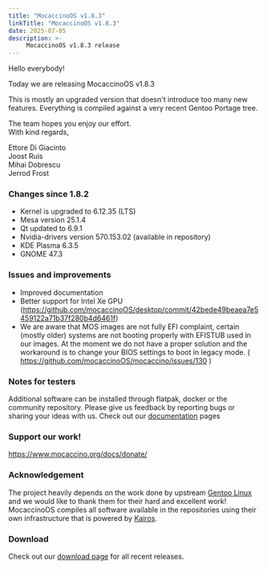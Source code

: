 ```yaml
---
title: "MocaccinoOS v1.8.3"
linkTitle: "MocaccinoOS v1.8.3"
date: 2025-07-05
description: >-
     MocaccinoOS v1.8.3 release
---
```


Hello everybody!

Today we are releasing MocaccinoOS v1.8.3

This is mostly an upgraded version that doesn't introduce too many new features. Everything is compiled against a very recent Gentoo Portage tree.

The team hopes you enjoy our effort.  
With kind regards,  

Ettore Di Giacinto  
Joost Ruis  
Mihai Dobrescu  
Jerrod Frost  

### Changes since 1.8.2

- Kernel is upgraded to 6.12.35 (LTS)
- Mesa version 25.1.4
- Qt updated to 6.9.1
- Nvidia-drivers version 570.153.02 (available in repository) 
- KDE Plasma 6.3.5
- GNOME 47.3

### Issues and improvements

- Improved documentation
- Better support for Intel Xe GPU (https://github.com/mocaccinoOS/desktop/commit/42bede49beaea7e5459122a71b37f280b4d6461f)
- We are aware that MOS images are not fully EFI complaint, certain (mostly older) systems are not booting properly with EFISTUB used in our images. At the moment we do not have a proper solution and the workaround is to change your BIOS settings to boot in legacy mode. ( https://github.com/mocaccinoOS/mocaccino/issues/130 )

### Notes for testers

Additional software can be installed through flatpak, docker or the community repository.
Please give us feedback by reporting bugs or sharing your ideas with us.
Check out our [documentation](https://www.mocaccino.org/docs/) pages

### Support our work!

https://www.mocaccino.org/docs/donate/

### Acknowledgement
The project heavily depends on the work done by upstream [Gentoo Linux](https://gentoo.org) and we would like to thank them for their hard and excellent work! MocaccinoOS compiles all software available in the repositories using their own infrastructure that is powered by [Kairos](https://kairos.io).

### Download

Check out our [download page](https://github.com/mocaccinoOS/mocaccino/releases) for all recent releases.
